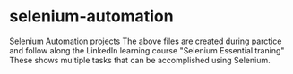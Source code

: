 # selenium-automation
Selenium Automation projects
The above files are created during parctice and follow along the LinkedIn learning course "Selenium Essential traning"
These shows multiple tasks that can be accomplished using Selenium.
